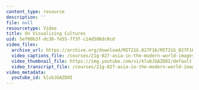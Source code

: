 ```yaml
---
content_type: resource
description: ''
file: null
resourcetype: Video
title: On Visualizing Cultures
uid: 5ef00b3f-dc36-7e55-7f3f-c14d506dc0cd
video_files:
  archive_url: https://archive.org/download/MIT21G.027F16/MIT21G_027F16_educator_03_300k.mp4
  video_captions_file: /courses/21g-027-asia-in-the-modern-world-images-representations-fall-2016/07ddc695d1dc50798d4bbe872d0ddeb6_1801226.vtt
  video_thumbnail_file: https://img.youtube.com/vi/klubJGAZDOI/default.jpg
  video_transcript_file: /courses/21g-027-asia-in-the-modern-world-images-representations-fall-2016/2c449fb78145c6ea771118a7b2e15dac_1801226.pdf
video_metadata:
  youtube_id: klubJGAZDOI
---
```

